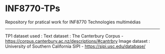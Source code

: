 # INF8770-TPs
Repository for pratical work for INF8770 Technologies multimédias

****

TP1 dataset used :
Text dataset : The Canterbury Corpus - https://corpus.canterbury.ac.nz/descriptions/#cantrbry
Image dataset : University of Southern California SIPI - https://sipi.usc.edu/database/